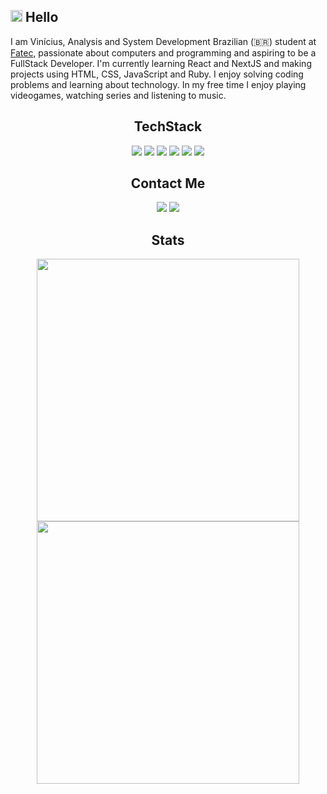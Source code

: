 ## <img src="https://github.com/TheDudeThatCode/TheDudeThatCode/blob/master/Assets/Hi.gif" width="19px"> Hello

I am Vinícius, Analysis and System Development Brazilian (:brazil:) student at [Fatec](https://fatecrl.edu.br/), passionate about computers and programming and aspiring to be a FullStack Developer. I'm currently learning React and NextJS and making projects using HTML, CSS, JavaScript and Ruby. I enjoy solving coding problems and learning about technology.
In my free time I enjoy playing videogames, watching series and listening to music.

## <div align="center">TechStack</div>
<div align="center">
<img src="https://img.shields.io/badge/HTML5-F06529?style=for-the-badge&logo=HTML5&logoColor=white">
<img src="https://img.shields.io/badge/CSS3-2D9CDB?style=for-the-badge&logo=CSS3&logoColor=white">
<img src="https://img.shields.io/badge/Bootstrap-563D7C?style=for-the-badge&logo=Bootstrap&logoColor=white">
<img src="https://img.shields.io/badge/JavaScript-F7DF1E?style=for-the-badge&logo=javascript&logoColor=black">
<img src="https://img.shields.io/badge/Ruby_on_Rails-820C02?style=for-the-badge&logo=ruby&logoColor=white">
<img src="https://img.shields.io/badge/React-32363E?style=for-the-badge&logo=react&logoColor=61DAFB">

</div>

## <div align="center">Contact Me</div>
<div align="center">
<a href="https://www.linkedin.com/in/vin%C3%ADcius-godoy/" target="_blank"><img src="https://img.shields.io/badge/LinkedIn-0e76a8?style=for-the-badge&logo=linkedin&logoColor=white"></a>
<a href="mailto:v.godoyrodrigues@gmail.com" target="_blank"><img src="https://img.shields.io/badge/Gmail-EA4335?style=for-the-badge&logo=gmail&logoColor=white"></a>
<div align="center">

## Stats 
<div align="center">
<img width="420px" src="https://github-readme-stats.vercel.app/api?username=vinicius-godoy&theme=dracula&show_icons=true" />
<br/>
<img width="420px" src="https://github-readme-stats.vercel.app/api/top-langs/?username=vinicius-godoy&hide=html&theme=dracula&layout=compact&show_icons=true" />
</div>

